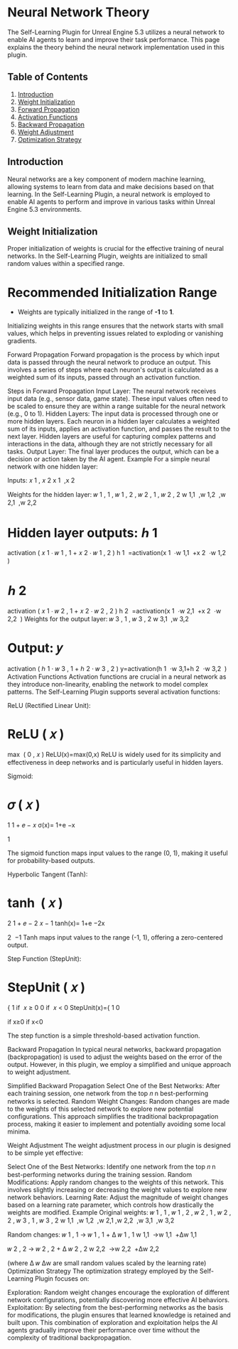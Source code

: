 # **Neural Network Theory**
The Self-Learning Plugin for Unreal Engine 5.3 utilizes a neural network to enable AI agents to learn and improve their task performance. This page explains the theory behind the neural network implementation used in this plugin.

## **Table of Contents**
1. [Introduction](#introduction)
2. [Weight Initialization](#weightinitialization)
3. [Forward Propagation](#forwardpropagation)
4. [Activation Functions](#activationfunctions)
5. [Backward Propagation](#backwardpropagation)
6. [Weight Adjustment](#weightadjustment)
7. [Optimization Strategy](#optimizationstrategy)
   
## **Introduction**
Neural networks are a key component of modern machine learning, allowing systems to learn from data and make decisions based on that learning. In the Self-Learning Plugin, a neural network is employed to enable AI agents to perform and improve in various tasks within Unreal Engine 5.3 environments.

## **Weight Initialization**
Proper initialization of weights is crucial for the effective training of neural networks. In the Self-Learning Plugin, weights are initialized to small random values within a specified range.

# **Recommended Initialization Range**
+ Weights are typically initialized in the range of **-1** to **1**.

Initializing weights in this range ensures that the network starts with small values, which helps in preventing issues related to exploding or vanishing gradients.

Forward Propagation
Forward propagation is the process by which input data is passed through the neural network to produce an output. This involves a series of steps where each neuron's output is calculated as a weighted sum of its inputs, passed through an activation function.

Steps in Forward Propagation
Input Layer: The neural network receives input data (e.g., sensor data, game state). These input values often need to be scaled to ensure they are within a range suitable for the neural network (e.g., 0 to 1).
Hidden Layers: The input data is processed through one or more hidden layers. Each neuron in a hidden layer calculates a weighted sum of its inputs, applies an activation function, and passes the result to the next layer. Hidden layers are useful for capturing complex patterns and interactions in the data, although they are not strictly necessary for all tasks.
Output Layer: The final layer produces the output, which can be a decision or action taken by the AI agent.
Example
For a simple neural network with one hidden layer:

Inputs: 
𝑥
1
,
𝑥
2
x 
1
​
 ,x 
2
​
 
Weights for the hidden layer: 
𝑤
1
,
1
,
𝑤
1
,
2
,
𝑤
2
,
1
,
𝑤
2
,
2
w 
1,1
​
 ,w 
1,2
​
 ,w 
2,1
​
 ,w 
2,2
​
 
Hidden layer outputs:
ℎ
1
=
activation
(
𝑥
1
⋅
𝑤
1
,
1
+
𝑥
2
⋅
𝑤
1
,
2
)
h 
1
​
 =activation(x 
1
​
 ⋅w 
1,1
​
 +x 
2
​
 ⋅w 
1,2
​
 )

ℎ
2
=
activation
(
𝑥
1
⋅
𝑤
2
,
1
+
𝑥
2
⋅
𝑤
2
,
2
)
h 
2
​
 =activation(x 
1
​
 ⋅w 
2,1
​
 +x 
2
​
 ⋅w 
2,2
​
 )
Weights for the output layer: 
𝑤
3
,
1
,
𝑤
3
,
2
w 
3,1
​
 ,w 
3,2
​
 
Output:
𝑦
=
activation
(
ℎ
1
⋅
𝑤
3
,
1
+
ℎ
2
⋅
𝑤
3
,
2
)
y=activation(h 
1
​
 ⋅w 
3,1
​
 +h 
2
​
 ⋅w 
3,2
​
 )
Activation Functions
Activation functions are crucial in a neural network as they introduce non-linearity, enabling the network to model complex patterns. The Self-Learning Plugin supports several activation functions:

ReLU (Rectified Linear Unit):

ReLU
(
𝑥
)
=
max
⁡
(
0
,
𝑥
)
ReLU(x)=max(0,x)
ReLU is widely used for its simplicity and effectiveness in deep networks and is particularly useful in hidden layers.

Sigmoid:

𝜎
(
𝑥
)
=
1
1
+
𝑒
−
𝑥
σ(x)= 
1+e 
−x
 
1
​
 
The sigmoid function maps input values to the range (0, 1), making it useful for probability-based outputs.

Hyperbolic Tangent (Tanh):

tanh
⁡
(
𝑥
)
=
2
1
+
𝑒
−
2
𝑥
−
1
tanh(x)= 
1+e 
−2x
 
2
​
 −1
Tanh maps input values to the range (-1, 1), offering a zero-centered output.

Step Function (StepUnit):

StepUnit
(
𝑥
)
=
{
1
if 
𝑥
≥
0
0
if 
𝑥
<
0
StepUnit(x)={ 
1
0
​
  
if x≥0
if x<0
​
 
The step function is a simple threshold-based activation function.

Backward Propagation
In typical neural networks, backward propagation (backpropagation) is used to adjust the weights based on the error of the output. However, in this plugin, we employ a simplified and unique approach to weight adjustment.

Simplified Backward Propagation
Select One of the Best Networks: After each training session, one network from the top 
𝑛
n best-performing networks is selected.
Random Weight Changes: Random changes are made to the weights of this selected network to explore new potential configurations.
This approach simplifies the traditional backpropagation process, making it easier to implement and potentially avoiding some local minima.

Weight Adjustment
The weight adjustment process in our plugin is designed to be simple yet effective:

Select One of the Best Networks: Identify one network from the top 
𝑛
n best-performing networks during the training session.
Random Modifications: Apply random changes to the weights of this network. This involves slightly increasing or decreasing the weight values to explore new network behaviors.
Learning Rate: Adjust the magnitude of weight changes based on a learning rate parameter, which controls how drastically the weights are modified.
Example
Original weights: 
𝑤
1
,
1
,
𝑤
1
,
2
,
𝑤
2
,
1
,
𝑤
2
,
2
,
𝑤
3
,
1
,
𝑤
3
,
2
w 
1,1
​
 ,w 
1,2
​
 ,w 
2,1
​
 ,w 
2,2
​
 ,w 
3,1
​
 ,w 
3,2
​
 
Random changes:
𝑤
1
,
1
→
𝑤
1
,
1
+
Δ
𝑤
1
,
1
w 
1,1
​
 →w 
1,1
​
 +Δw 
1,1
​
 

𝑤
2
,
2
→
𝑤
2
,
2
+
Δ
𝑤
2
,
2
w 
2,2
​
 →w 
2,2
​
 +Δw 
2,2
​
 

(where 
Δ
𝑤
Δw are small random values scaled by the learning rate)
Optimization Strategy
The optimization strategy employed by the Self-Learning Plugin focuses on:

Exploration: Random weight changes encourage the exploration of different network configurations, potentially discovering more effective AI behaviors.
Exploitation: By selecting from the best-performing networks as the basis for modifications, the plugin ensures that learned knowledge is retained and built upon.
This combination of exploration and exploitation helps the AI agents gradually improve their performance over time without the complexity of traditional backpropagation.
